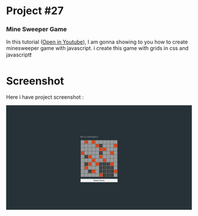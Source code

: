 # Project #27

### Mine Sweeper Game
In this tutorial ([Open in Youtube](https://youtu.be/Fv8wsgkQXrM)),  I am gonna showing to you how to create minesweeper game with javascript. i create this game with grids in css and javascript❗️

# Screenshot
Here i have project screenshot :

![screenshot](result.png)
